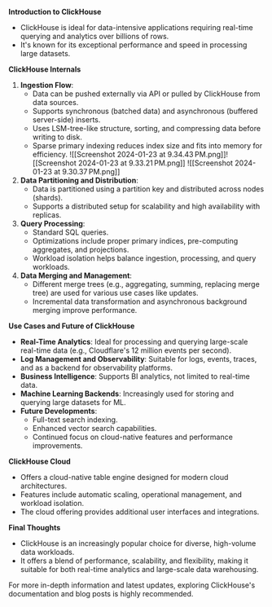 **Introduction to ClickHouse**
- ClickHouse is ideal for data-intensive applications requiring real-time querying and analytics over billions of rows.
- It's known for its exceptional performance and speed in processing large datasets.

**ClickHouse Internals**
1. **Ingestion Flow**:
   - Data can be pushed externally via API or pulled by ClickHouse from data sources.
   - Supports synchronous (batched data) and asynchronous (buffered server-side) inserts.
   - Uses LSM-tree-like structure, sorting, and compressing data before writing to disk.
   - Sparse primary indexing reduces index size and fits into memory for efficiency.
   ![[Screenshot 2024-01-23 at 9.34.43 PM.png]]![[Screenshot 2024-01-23 at 9.33.21 PM.png]]
![[Screenshot 2024-01-23 at 9.30.37 PM.png]]
2. **Data Partitioning and Distribution**:
   - Data is partitioned using a partition key and distributed across nodes (shards).
   - Supports a distributed setup for scalability and high availability with replicas.
4. **Query Processing**:
   - Standard SQL queries.
   - Optimizations include proper primary indices, pre-computing aggregates, and projections.
   - Workload isolation helps balance ingestion, processing, and query workloads.
5. **Data Merging and Management**:
   - Different merge trees (e.g., aggregating, summing, replacing merge tree) are used for various use cases like updates.
   - Incremental data transformation and asynchronous background merging improve performance.

**Use Cases and Future of ClickHouse**
- **Real-Time Analytics**: Ideal for processing and querying large-scale real-time data (e.g., Cloudflare's 12 million events per second).
- **Log Management and Observability**: Suitable for logs, events, traces, and as a backend for observability platforms.
- **Business Intelligence**: Supports BI analytics, not limited to real-time data.
- **Machine Learning Backends**: Increasingly used for storing and querying large datasets for ML.
- **Future Developments**:
  - Full-text search indexing.
  - Enhanced vector search capabilities.
  - Continued focus on cloud-native features and performance improvements.

**ClickHouse Cloud**
- Offers a cloud-native table engine designed for modern cloud architectures.
- Features include automatic scaling, operational management, and workload isolation.
- The cloud offering provides additional user interfaces and integrations.

**Final Thoughts**
- ClickHouse is an increasingly popular choice for diverse, high-volume data workloads.
- It offers a blend of performance, scalability, and flexibility, making it suitable for both real-time analytics and large-scale data warehousing. 

For more in-depth information and latest updates, exploring ClickHouse's documentation and blog posts is highly recommended.